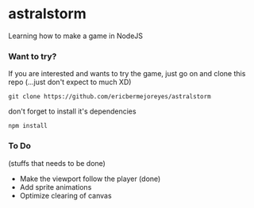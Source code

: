 # astralstorm
Learning how to make a game in NodeJS

### Want to try?
If you are interested and wants to try the game, just go on and clone this repo (...just don't expect to much XD)
```
git clone https://github.com/ericbermejoreyes/astralstorm
```
don't forget to install it's dependencies
```
npm install
```
### To Do
(stuffs that needs to be done)
- Make the viewport follow the player (done)
- Add sprite animations
- Optimize clearing of canvas
